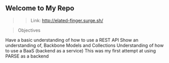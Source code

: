## Welcome to My Repo

>> Link: http://elated-finger.surge.sh/


> Objectives

Have a basic understanding of how to use a REST API
Show an understanding of, Backbone Models and Collections
Understanding of how to use a BaaS (backend as a service)
This was my first attempt at using PARSE as a backend
